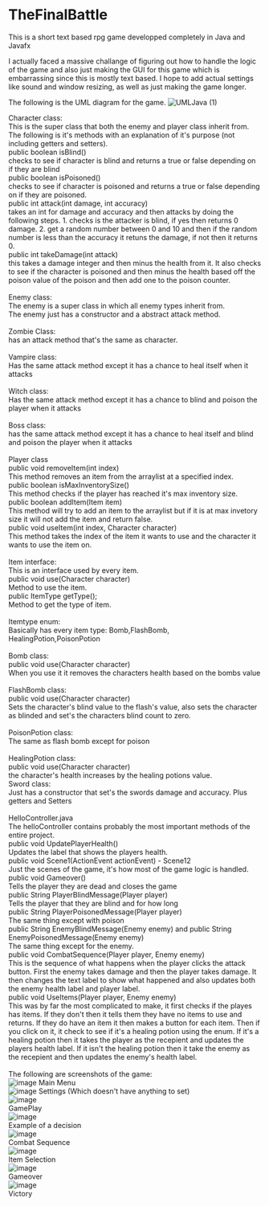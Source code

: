 # TheFinalBattle
This is a short text based rpg game developped completely in Java and Javafx <br>

I actually faced a massive challange of figuring out how to handle the logic of the game and also just making the GUI for this game which is embarrassing since this is  mostly text based. I hope to add actual settings like sound and window resizing, as well as just making the game longer.  

The following is the UML diagram for the game.
![UMLJava (1)](https://user-images.githubusercontent.com/104465572/169670019-b634d7a9-9596-441d-88d5-792404a688ed.png)

Character class:<br>
This is the super class that both the enemy and player class inherit from. <br>
The following is it's methods with an explanation of it's purpose (not including getters and setters).<br>
public boolean isBlind() <br>
checks to see if character is blind and returns a true or false depending on if they are blind <br>
public boolean isPoisoned() <br>
checks to see if character is poisoned and returns a true or false depending on if they are poisoned. <br>
public int attack(int damage, int accuracy) <br>
takes an int for damage and accuracy and then attacks by doing the following steps. 1. checks is the attacker is blind, if yes then returns 0 damage. 
2. get a random number between 0 and 10 and then if the random number is less than the accuracy it retuns the damage, if not then it returns 0. <br>
 public int takeDamage(int attack) <br>
 this takes a damage integer and then minus the health from it. It also checks to see if the character is poisoned and then minus the health based off the poison value
 of the poison and then add one to the poison counter. <br>
<br>
Enemy class: <br>
The enemy is a super class in which all enemy types inherit from. <br>
The enemy just has a constructor and a abstract attack method. <br>
<br>
Zombie Class: <br>
has an attack method that's the same as character.<br>
<br>
Vampire class: <br>
Has the same attack method except it has a chance to heal itself when it attacks <br>
<br>
Witch class: <br>
Has the same attack method except it has a chance to blind and poison the player when it attacks <br>
<br>
Boss class: <br>
has the same attack method except it has a chance to heal itself and blind and poison the player when it attacks <br>
<br>
Player class <br>
public void removeItem(int index) <br>
This method removes an item from the arraylist at a specified index. <br>
public boolean isMaxInventorySize() <br>
This method checks if the player has reached it's max inventory size. <br>
 public boolean addItem(Item item) <br>
This method will try to add an item to the arraylist but if it is at max invetory size it will not add the item and return false. <br>
 public void useItem(int index, Character character) <br>
 This method takes the index of the item it wants to use and the character it wants to use the item on. <br>
 <br>
Item interface: <br>
This is an interface used by every item. <br>
public void use(Character character) <br>
Method to use the item. <br>
public ItemType getType(); <br>
Method to get the type of item. <br>
<br>
Itemtype enum: <br>
Basically has every item type: Bomb,FlashBomb, HealingPotion,PoisonPotion <br>
<br>
Bomb class: <br>
public void use(Character character) <br>
When you use it it removes the characters health based on the bombs value <br>
<br>
FlashBomb class: <br>
public void use(Character character) <br>
Sets the character's blind value to the flash's value, also sets the character as blinded and set's the characters blind count to zero. <br>
<br>
PoisonPotion class: <br>
The same as flash bomb except for poison <br>
<br>
HealingPotion class: <br>
public void use(Character character) <br>
the character's health increases by the healing potions value. 
<br>
Sword class: <br>
Just has a constructor that set's the swords damage and accuracy. Plus getters and Setters <br>
<br>
HelloController.java <br>
The helloController contains probably the most important methods of the entire project. <br>
public void UpdatePlayerHealth() <br>
Updates the label that shows the players health.<br>
public void Scene1(ActionEvent actionEvent) - Scene12 <br>
Just the scenes of the game, it's how most of the game logic is handled. <br>
public void Gameover() <br>
Tells the player they are dead and closes the game <br>
public String PlayerBlindMessage(Player player) <br>
Tells the player that they are blind and for how long <br>
public String PlayerPoisonedMessage(Player player) <br>
The same thing except with poison <br>
public String EnemyBlindMessage(Enemy enemy) and public String EnemyPoisonedMessage(Enemy enemy) <br>
The same thing except for the enemy.<br>
public void CombatSequence(Player player, Enemy enemy) <br>
This is the sequence of what happens when the player clicks the attack button. First the enemy takes damage and then the player takes damage. It then changes the text label to show what happened and also updates both the enemy health label and player label. <br>
public void UseItems(Player player, Enemy enemy) <br>
This was by far the most complicated to make, it first checks if the playes has items. If they don't then it tells them they have no items to use and returns. If they do have an item it then makes a button for each item. Then if you click on it, it check to see if it's a healing potion using the enum. If it's a healing potion then it takes the player as the recepient and updates the players health label. If it isn't the healing potion then it take the enemy as the recepient and then updates the enemy's health label. <br>
<br>
The following are screenshots of the game: <br>
![image](https://user-images.githubusercontent.com/104465572/169671775-51cc0174-ed2f-420f-aeed-594fad9765d9.png) 
Main Menu <br>
![image](https://user-images.githubusercontent.com/104465572/169671790-517bd99b-0c02-41aa-aeee-57e63f1d6907.png)
Settings (Which doesn't have anything to set) <br>
![image](https://user-images.githubusercontent.com/104465572/169671810-5e53ad84-32cf-44b8-a5b1-d10cebe65a38.png) <br>
GamePlay <br>
![image](https://user-images.githubusercontent.com/104465572/169671837-affddc80-ce34-4bff-8ac3-e396837768d0.png) <br>
Example of a decision <br>
![image](https://user-images.githubusercontent.com/104465572/169671869-5fa9fccb-eacc-49cc-824c-82c11367ec7d.png) <br>
Combat Sequence <br>
![image](https://user-images.githubusercontent.com/104465572/169671883-4485d7b2-c892-4e5f-9a60-b0dbb5604767.png) <br>
Item Selection <br>
![image](https://user-images.githubusercontent.com/104465572/169672068-a7ceea6d-5b72-4386-9d73-3ee6f761478c.png) <br>
Gameover <br>
![image](https://user-images.githubusercontent.com/104465572/169672105-ecfca828-dc7d-4a68-af40-879d3684dd0c.png) <br>
Victory <br>





